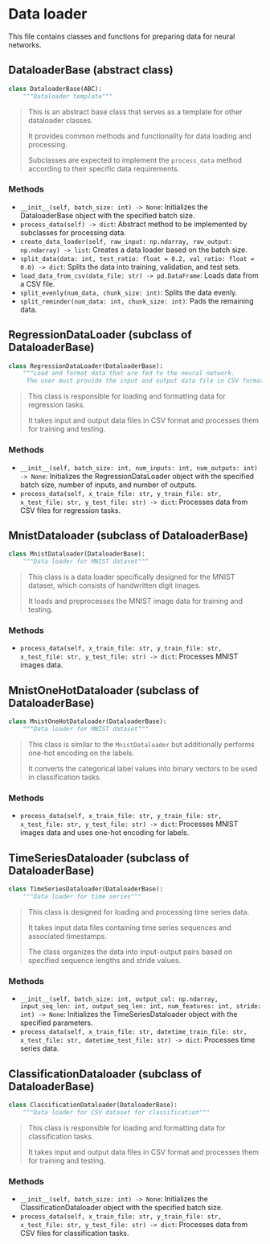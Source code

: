 <!-------------------------------------------------------------------
File:         tutorial.md
Description:  FNN tutorial with 1D data
Authors:      Miquel Florensa & Luong-Ha Nguyen & James-A. Goulet
Created:      March 04, 2023
Updated:      May 29, 2023
Contact:      miquelflorensa11@gmail.com & luongha.nguyen@gmail.com & james.goulet@polymtl.ca
Copyright (c) 2023 Miquel Florensa & Luong-Ha Nguyen & James-A. Goulet. Some rights reserved.
-------------------------------------------------------------------->

# Data loader

This file contains classes and functions for preparing data for neural networks.

## DataloaderBase (abstract class)
```python
class DataloaderBase(ABC):
    """Dataloader template"""
```

> This is an abstract base class that serves as a template for other dataloader classes.
> 
> It provides common methods and functionality for data loading and processing.
>
> Subclasses are expected to implement the `process_data` method according to their specific data requirements.

### Methods
- `__init__(self, batch_size: int) -> None`: Initializes the DataloaderBase object with the specified batch size.
- `process_data(self) -> dict`: Abstract method to be implemented by subclasses for processing data.
- `create_data_loader(self, raw_input: np.ndarray, raw_output: np.ndarray) -> list`: Creates a data loader based on the batch size.
- `split_data(data: int, test_ratio: float = 0.2, val_ratio: float = 0.0) -> dict`: Splits the data into training, validation, and test sets.
- `load_data_from_csv(data_file: str) -> pd.DataFrame`: Loads data from a CSV file.
- `split_evenly(num_data, chunk_size: int)`: Splits the data evenly.
- `split_reminder(num_data: int, chunk_size: int)`: Pads the remaining data.

## RegressionDataLoader (subclass of DataloaderBase)
```python
class RegressionDataLoader(DataloaderBase):
    """Load and format data that are fed to the neural network.
     The user must provide the input and output data file in CSV format"""
```

> This class is responsible for loading and formatting data for regression tasks.
>
> It takes input and output data files in CSV format and processes them for training and testing.

### Methods
- `__init__(self, batch_size: int, num_inputs: int, num_outputs: int) -> None`: Initializes the RegressionDataLoader object with the specified batch size, number of inputs, and number of outputs.
- `process_data(self, x_train_file: str, y_train_file: str, x_test_file: str, y_test_file: str) -> dict`: Processes data from CSV files for regression tasks.

## MnistDataloader (subclass of DataloaderBase)
```python
class MnistDataloader(DataloaderBase):
    """Data loader for MNIST dataset"""
```
> This class is a data loader specifically designed for the MNIST dataset, which consists of handwritten digit images.
>
> It loads and preprocesses the MNIST image data for training and testing.

### Methods
- `process_data(self, x_train_file: str, y_train_file: str, x_test_file: str, y_test_file: str) -> dict`: Processes MNIST images data.

## MnistOneHotDataloader (subclass of DataloaderBase)
```python
class MnistOneHotDataloader(DataloaderBase):
    """Data loader for MNIST dataset"""
```
> This class is similar to the `MnistDataloader` but additionally performs one-hot encoding on the labels.
>
> It converts the categorical label values into binary vectors to be used in classification tasks.

### Methods
- `process_data(self, x_train_file: str, y_train_file: str, x_test_file: str, y_test_file: str) -> dict`: Processes MNIST images data and uses one-hot encoding for labels.

## TimeSeriesDataloader (subclass of DataloaderBase)
```python
class TimeSeriesDataloader(DataloaderBase):
    """Data loader for time series"""
```
> This class is designed for loading and processing time series data.
>
> It takes input data files containing time series sequences and associated timestamps.
>
> The class organizes the data into input-output pairs based on specified sequence lengths and stride values.

### Methods
- `__init__(self, batch_size: int, output_col: np.ndarray, input_seq_len: int, output_seq_len: int, num_features: int, stride: int) -> None`: Initializes the TimeSeriesDataloader object with the specified parameters.
- `process_data(self, x_train_file: str, datetime_train_file: str, x_test_file: str, datetime_test_file: str) -> dict`: Processes time series data.

## ClassificationDataloader (subclass of DataloaderBase)
```python
class ClassificationDataloader(DataloaderBase):
    """Data loader for CSV dataset for classification"""
```
> This class is responsible for loading and formatting data for classification tasks.
>
> It takes input and output data files in CSV format and processes them for training and testing.

### Methods
- `__init__(self, batch_size: int) -> None`: Initializes the ClassificationDataloader object with the specified batch size.
- `process_data(self, x_train_file: str, y_train_file: str, x_test_file: str, y_test_file: str) -> dict`: Processes data from CSV files for classification tasks.


